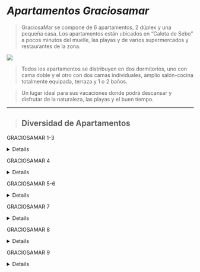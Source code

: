# ***Apartamentos Graciosamar***

> GraciosaMar se compone de 6 apartamentos, 2 dúplex y una pequeña casa. Los apartamentos están ubicados en “Caleta de Sebo” a pocos minutos del muelle, las playas y de varios supermercados y restaurantes de la zona.

<img class="parallax-slider" src="https://www.graciosamar.com/wp-content/uploads/2017/10/discover_graciosa_par.jpg" >

> Todos los apartamentos se distribuyen en dos dormitorios, uno con cama doble y el otro con dos camas individuales, amplio salón-cocina totalmente equipada, terraza y 1 o 2 baños.

> Un lugar ideal para sus vacaciones donde podrá descansar y disfrutar de la naturaleza, las playas y el buen tiempo.


 --------------------------------------------------------------------


> ## Diversidad de Apartamentos


GRACIOSAMAR 1-3 <details> 
<sumary>
3 apartamentos en planta baja.


</sumary>
</details>

GRACIOSAMAR 4<details> 
<sumary>
1 apartamento en planta baja.
</sumary>
</details>

GRACIOSAMAR 5-6<details> 
<sumary>
2 apartamentos en planta alta con terraza-solarium privada y vistas al mar.
</sumary>
</details>

GRACIOSAMAR 7<details> 
<sumary>
Casa independiente en planta baja con terraza-solarium privada y vistas al mar.
</sumary>
</details>

 GRACIOSAMAR 8<details> 
<sumary>
Dúplex con terraza-solarium privada y vistas al mar.
</sumary>
</details>

GRACIOSAMAR 9<details> 
<sumary>
Dúplex con terraza-solarium privada y vistas a la montaña.
</sumary>
</details>

